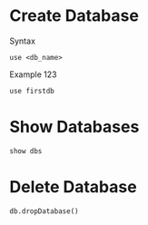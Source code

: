 # Create Database

Syntax

```shell
use <db_name>
```



Example 123



```shell
use firstdb
```

# Show Databases

```shell
show dbs
```

# Delete Database

```shell
db.dropDatabase()
```





